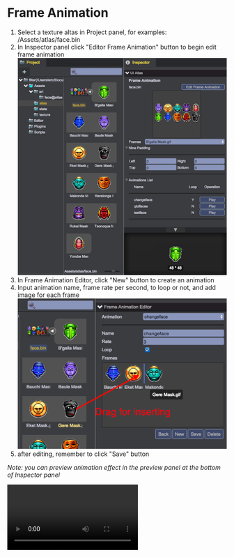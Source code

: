 # Frame Animation

1. Select a texture altas in Project panel, for examples: /Assets/atlas/face.bin    
2. In Inspector panel click "Editor Frame Animation" button to begin edit frame animation   
	![atlas](images/atlas.png)  
3. In Frame Animation Editor, click "New" button to create an animation 	
4. Input animation name, frame rate per second, to loop or not, and add image for each frame 	
    ![frame](images/frame.png)  	
5. after editing, remember to click "Save" button    

*Note: you can preview animation effect in the preview panel at the bottom of Inspector panel*	

<video controls="controls" src="../video/create_frame_animation.mp4"></video>
